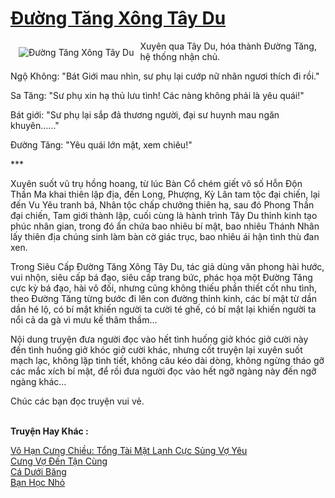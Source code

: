 <a href="https://utruyen.com/duong-tang-xong-tay-du/16929/" title="Đường Tăng Xông Tây Du"><h1>Đường Tăng Xông Tây Du</h1></a><div style="display:table"><img align="right" style="float: left; padding: 10px;" src="https://utruyen.com/images/story/200x260/duong-tang-xong-tay-du.jpg" alt="Đường Tăng Xông Tây Du">Xuyên qua Tây Du, hóa thành Đường Tăng, hệ thống nhận chủ.<p></p>Ngộ Không: "Bát Giới mau nhìn, sư phụ lại cướp nữ nhân ngươi thích đi rồi."<p></p>Sa Tăng: "Sư phụ xin hạ thủ lưu tình! Các nàng không phải là yêu quái!"<p></p>Bát giới: "Sư phụ lại sắp đả thương người, đại sư huynh mau ngăn khuyên......"<p></p>Đường Tăng: "Yêu quái lớn mật, xem chiêu!"<p></p>***<p></p>Xuyên suốt vũ trụ hồng hoang, từ lúc Bàn Cổ chém giết vô số Hỗn Độn Thần Ma khai thiên lập địa, đến Long, Phượng, Kỳ Lân tam tộc đại chiến, lại đến Vu Yêu tranh bá, Nhân tộc chấp chưởng thiên hạ, sau đó Phong Thần đại chiến, Tam giới thành lập, cuối cùng là hành trình Tây Du thỉnh kinh tạo phúc nhân gian, trong đó ẩn chứa bao nhiêu bí mật, bao nhiêu Thánh Nhân lấy thiên địa chúng sinh làm bàn cờ giác trục, bao nhiêu ái hận tình thù đan xen.<p></p>Trong Siêu Cấp Đường Tăng Xông Tây Du, tác giả dùng văn phong hài hước, vui nhộn, siêu cấp bá đạo, siêu cấp trang bức, phác họa một Đường Tăng cực kỳ bá đạo, hài vô đối, nhưng cũng không thiếu phần thiết cốt nhu tình, theo Đường Tăng từng bước đi lên con đường thỉnh kinh, các bí mật từ dần dần hé lộ, có bí mật khiến người ta cười té ghế, có bí mật lại khiến người ta nổi cả da gà vì mưu kế thâm thầm…<p></p>Nội dung truyện đưa người đọc vào hết tình huống giở khóc giở cười này đến tình huống giở khóc giở cười khác, nhưng cốt truyện lại xuyên suốt mạch lạc, không lặp tình tiết, không câu kéo dài dòng, không ngừng tháo gỡ các mắc xích bí mật, để rồi đưa người đọc vào hết ngỡ ngàng này đến ngỡ ngàng khác…<p></p>Chúc các bạn đọc truyện vui vẻ.</div><p><br><b>Truyện Hay Khác :</b></p><a href="https://utruyen.com/vo-han-cung-chieu-tong-tai-mat-lanh-cuc-sung-vo-yeu/14719/" alt="Vô Hạn Cưng Chiều: Tổng Tài Mặt Lạnh Cực Sủng Vợ Yêu">Vô Hạn Cưng Chiều: Tổng Tài Mặt Lạnh Cực Sủng Vợ Yêu</a><br/><a href="https://github.com/quanluxury/ngontinhhot/tree/master/truyenhay/19169/" alt="Cưng Vợ Đến Tận Cùng">Cưng Vợ Đến Tận Cùng</a><br/><a href="https://dammy2019.blogspot.com/2019/11/ca-duoi-bang.html" alt="Cá Dưới Băng">Cá Dưới Băng</a><br/><a href="https://truyenngontinhay.wordpress.com/2019/10/03/ban-hoc-nho/" alt="Bạn Học Nhỏ">Bạn Học Nhỏ</a><br/>